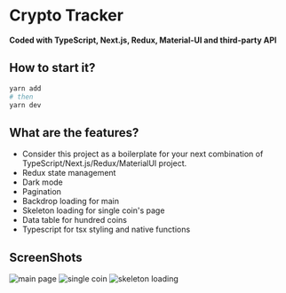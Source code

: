 # Crypto Tracker

**Coded with TypeScript, Next.js, Redux, Material-UI and third-party API**
## How to start it?

```bash
yarn add
# then
yarn dev
```

## What are the features?

* Consider this project as a boilerplate for your next combination of TypeScript/Next.js/Redux/MaterialUI project.
* Redux state management
* Dark mode
* Pagination
* Backdrop loading for main
* Skeleton loading for single coin's page
* Data table for hundred coins
* Typescript for tsx styling and native functions

## ScreenShots
![main page](https://user-images.githubusercontent.com/64346646/118261423-c6668b00-b4c8-11eb-962e-ff7922ffcf1a.png)
![single coin](https://user-images.githubusercontent.com/64346646/118261441-ccf50280-b4c8-11eb-9b73-9eed9633b144.png)
![skeleton loading](https://user-images.githubusercontent.com/64346646/118261451-cfeff300-b4c8-11eb-9d5e-58b4b8bf8110.png)
